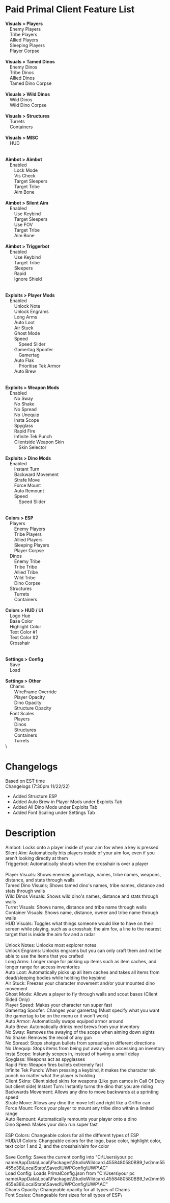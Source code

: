# Paid Primal Client Feature List
**Visuals > Players**\
&emsp;Enemy Players\
&emsp;Tribe Players\
&emsp;Allied Players\
&emsp;Sleeping Players\
&emsp;Player Corpse\
\
**Visuals > Tamed Dinos**\
&emsp;Enemy Dinos\
&emsp;Tribe Dinos\
&emsp;Allied Dinos\
&emsp;Tamed Dino Corpse\
\
**Visuals > Wild Dinos**\
&emsp;Wild Dinos\
&emsp;Wild Dino Corpse\
\
**Visuals > Structures**\
&emsp;Turrets\
&emsp;Containers\
\
**Visuals > MISC**\
&emsp;HUD\
\
\
**Aimbot > Aimbot**\
&emsp;Enabled\
&emsp;&emsp;Lock Mode\
&emsp;&emsp;Vis Check\
&emsp;&emsp;Target Sleepers\
&emsp;&emsp;Target Tribe\
&emsp;&emsp;Aim Bone
\
\
**Aimbot > Silent Aim**\
&emsp;Enabled\
&emsp;&emsp;Use Keybind\
&emsp;&emsp;Target Sleepers\
&emsp;&emsp;Use FOV\
&emsp;&emsp;Target Tribe\
&emsp;&emsp;Aim Bone\
\
**Aimbot > Triggerbot**\
&emsp;Enabled\
&emsp;&emsp;Use Keybind\
&emsp;&emsp;Target Tribe\
&emsp;&emsp;Sleepers\
&emsp;&emsp;Rapid\
&emsp;&emsp;Ignore Shield\
\
\
**Exploits > Player Mods**\
&emsp;Enabled\
&emsp;&emsp;Unlock Note\
&emsp;&emsp;Unlock Engrams\
&emsp;&emsp;Long Arms\
&emsp;&emsp;Auto Loot\
&emsp;&emsp;Air Stuck\
&emsp;&emsp;Ghost Mode\
&emsp;&emsp;Speed\
&emsp;&emsp;&emsp;Speed Slider\
&emsp;&emsp;Gamertag Spoofer\
&emsp;&emsp;&emsp;Gamertag\
&emsp;&emsp;Auto Flak\
&emsp;&emsp;&emsp;Prioritise Tek Armor\
&emsp;&emsp;Auto Brew\
\
\
**Exploits > Weapon Mods**\
&emsp;Enabled\
&emsp;&emsp;No Sway\
&emsp;&emsp;No Shake\
&emsp;&emsp;No Spread\
&emsp;&emsp;No Unequip\
&emsp;&emsp;Insta Scope\
&emsp;&emsp;Spyglass\
&emsp;&emsp;Rapid Fire\
&emsp;&emsp;Infinite Tek Punch\
&emsp;&emsp;Clientside Weapon Skin\
&emsp;&emsp;&emsp;Skin Selector\
\
**Exploits > Dino Mods**\
&emsp;Enabled\
&emsp;&emsp;Instant Turn\
&emsp;&emsp;Backward Movement\
&emsp;&emsp;Strafe Move\
&emsp;&emsp;Force Mount\
&emsp;&emsp;Auto Remount\
&emsp;&emsp;Speed\
&emsp;&emsp;&emsp;Speed Slider\
\
\
**Colors > ESP**\
&emsp;Players\
&emsp;&emsp;Enemy Players\
&emsp;&emsp;Tribe Players\
&emsp;&emsp;Allied Players\
&emsp;&emsp;Sleeping Players\
&emsp;&emsp;Player Corpse\
&emsp;Dinos\
&emsp;&emsp;Enemy Tribe\
&emsp;&emsp;Tribe Tribe\
&emsp;&emsp;Allied Tribe\
&emsp;&emsp;Wild Tribe\
&emsp;&emsp;Dino Corpse\
&emsp;Structures\
&emsp;&emsp;Turrets\
&emsp;&emsp;Containers\
\
**Colors > HUD / UI**\
&emsp;Logo Hue\
&emsp;Base Color\
&emsp;Highlight Color\
&emsp;Text Color #1\
&emsp;Text Color #2\
&emsp;Crosshair\
\
\
**Settings > Config**\
&emsp;Save\
&emsp;Load\
\
**Settings > Other**\
&emsp;Chams\
&emsp;&emsp;WireFrame Override\
&emsp;&emsp;Player Opacity\
&emsp;&emsp;Dino Opacity\
&emsp;&emsp;Structure Opacity\
&emsp;Font Scales\
&emsp;&emsp;Players\
&emsp;&emsp;Dinos\
&emsp;&emsp;Structures\
&emsp;&emsp;Containers\
&emsp;&emsp;Turrets\
\


# Changelogs
Based on EST time\
Changelogs (7:30pm 11/22/22)

- Added Structure ESP
- Added Auto Brew in Player Mods under Exploits Tab
- Added All Dino Mods under Exploits Tab
- Added Font Scaling under Settings Tab

# Description
Aimbot: Locks onto a player inside of your aim fov when a key is pressed\
Silent Aim: Automatically hits players inside of your aim fov, even if you aren't looking directly at them\
Triggerbot: Automatically shoots when the crosshair is over a player\
\
Player Visuals: Shows enemies gamertags, names, tribe names, weapons, distance, and stats through walls\
Tamed Dino Visuals; Shows tamed dino's names, tribe names, distance and stats through walls\
Wild Dinos Visuals: Shows wild dino's names, distance and stats through walls\
Turret Visuals: Shows name, distance and tribe name through walls\
Container Visuals: Shows name, distance, owner and tribe name through walls\
HUD Visuals: Toggles what things someone would like to have on their screen while playing, such as a crosshair, the aim fov, a line to the nearest target that is inside the aim fov and a radar\
\
Unlock Notes: Unlocks most explorer notes\
Unlock Engrams: Unlocks engrams but you can only craft them and not be able to use the items that you crafted\
Long Arms: Longer range for picking up items such as item caches, and longer range for access inventories\
Auto Loot: Automatically picks up all item caches and takes all items from dead/sleeping bodies while holding the keybind\
Air Stuck: Freezes your character movement and/or your mounted dino movement\
Ghost Mode: Allows a player to fly through walls and scout bases (Client Sided Only)\
Player Speed: Makes your character run super fast\
Gamertag Spoofer: Changes your gamertag (Must specify what you want the gamertag to be on the menu or it won't work)\
Auto Armor: Automatically swaps equiped armor around\
Auto Brew: Automatically drinks med brews from your inventory\
No Sway: Removes the swaying of the scope when aiming down sights\
No Shake: Removes the recoil of any gun\
No Spread: Stops shotgun bullets from spreading in different directions\
No Unequip: Stops items from being put away when accessing an inventory\
Insta Scope: Instantly scopes in, instead of having a small delay\
Spyglass: Weapons act as spyglasses\
Rapid Fire: Weapon fires bullets extremely fast\
Infinite Tek Punch: When pressing a keybind, it makes the character tek punch no matter what the player is holding\
Client Skins: Client sided skins for weapons (Like gun camos in Call Of Duty but client side)
Instant Turn: Instantly turns the dino that you are riding\
Backwards Movement: Allows any dino to move backwards at a sprinting speed\
Strafe Move: Allows any dino the move left and right like a Griffin can\
Force Mount: Force your player to mount any tribe dino within a limited range\
Auto Remount: Automatically remounts your player onto a dino\
Dino Speed: Makes your dino run super fast\
\
ESP Colors: Changeable colors for all the different types of ESP\
HUD/UI Colors: Changeable colors for the logo, base color, highlight color, text color 1 and 2, and the crosshair/aim fov color\
\
Save Config: Saves the current config into "C:\Users\your pc name\AppData\Local\Packages\StudioWildcard.4558480580BB9_1w2mm55455e38\LocalState\Saved\UWPConfig\UWP\AC"\
Load Config: Loads PrimalConfig.json from "C:\Users\your pc name\AppData\Local\Packages\StudioWildcard.4558480580BB9_1w2mm55455e38\LocalState\Saved\UWPConfig\UWP\AC"\
Chams Opacity: Changeable opacity for all types of Chams\
Font Scales: Changeable font sizes for all types of ESP\

